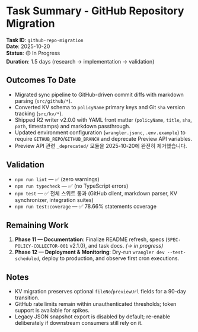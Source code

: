 # Task Summary - GitHub Repository Migration

**Task ID**: `github-repo-migration`  
**Date**: 2025-10-20  
**Status**: 🟡 In Progress  
**Duration**: 1.5 days (research → implementation → validation)

## Outcomes To Date
- Migrated sync pipeline to GitHub-driven commit diffs with markdown parsing (`src/github/*`).
- Converted KV schema to `policyName` primary keys and Git `sha` version tracking (`src/kv/*`).
- Shipped R2 writer v2.0.0 with YAML front matter (`policyName`, `title`, `sha`, `path`, timestamps) and markdown passthrough.
- Updated environment configuration (`wrangler.jsonc`, `.env.example`) to require `GITHUB_REPO`/`GITHUB_BRANCH` and deprecate Preview API variables.
- Preview API 관련 `_deprecated/` 모듈을 2025-10-20에 완전히 제거했습니다.

## Validation
- `npm run lint` — ✅ (zero warnings)
- `npm run typecheck` — ✅ (no TypeScript errors)
- `npm test` — ✅ 전체 스위트 통과 (GitHub client, markdown parser, KV synchronizer, integration suites)
- `npm run test:coverage` — ✅ 78.66% statements coverage

## Remaining Work
1. **Phase 11 — Documentation**: Finalize README refresh, specs (`SPEC-POLICY-COLLECTOR-001` v2.1.0), and task docs. *(→ in progress)*
2. **Phase 12 — Deployment & Monitoring**: Dry-run `wrangler dev --test-scheduled`, deploy to production, and observe first cron executions.

## Notes
- KV migration preserves optional `fileNo`/`previewUrl` fields for a 90-day transition.
- GitHub rate limits remain within unauthenticated thresholds; token support is available for spikes.
- Legacy JSON snapshot export is disabled by default; re-enable deliberately if downstream consumers still rely on it.

